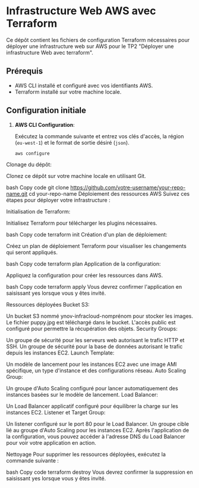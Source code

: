 # Infrastructure Web AWS avec Terraform

Ce dépôt contient les fichiers de configuration Terraform nécessaires pour déployer une infrastructure web sur AWS pour le TP2 "Déployer une infrastructure Web avec terraform".

## Prérequis

- AWS CLI installé et configuré avec vos identifiants AWS.
- Terraform installé sur votre machine locale.

## Configuration initiale

1. **AWS CLI Configuration**:

   Exécutez la commande suivante et entrez vos clés d'accès, la région (`eu-west-1`) et le format de sortie désiré (`json`).

   ```bash
   aws configure
Clonage du dépôt:

Clonez ce dépôt sur votre machine locale en utilisant Git.

bash
Copy code
git clone https://github.com/votre-username/your-repo-name.git
cd your-repo-name
Déploiement des ressources AWS
Suivez ces étapes pour déployer votre infrastructure :

Initialisation de Terraform:

Initialisez Terraform pour télécharger les plugins nécessaires.

bash
Copy code
terraform init
Création d'un plan de déploiement:

Créez un plan de déploiement Terraform pour visualiser les changements qui seront appliqués.

bash
Copy code
terraform plan
Application de la configuration:

Appliquez la configuration pour créer les ressources dans AWS.

bash
Copy code
terraform apply
Vous devrez confirmer l'application en saisissant yes lorsque vous y êtes invité.

Ressources déployées
Bucket S3:

Un bucket S3 nommé ynov-infracloud-nomprénom pour stocker les images.
Le fichier puppy.jpg est téléchargé dans le bucket.
L'accès public est configuré pour permettre la récupération des objets.
Security Groups:

Un groupe de sécurité pour les serveurs web autorisant le trafic HTTP et SSH.
Un groupe de sécurité pour la base de données autorisant le trafic depuis les instances EC2.
Launch Template:

Un modèle de lancement pour les instances EC2 avec une image AMI spécifique, un type d'instance et des configurations réseau.
Auto Scaling Group:

Un groupe d'Auto Scaling configuré pour lancer automatiquement des instances basées sur le modèle de lancement.
Load Balancer:

Un Load Balancer applicatif configuré pour équilibrer la charge sur les instances EC2.
Listener et Target Group:

Un listener configuré sur le port 80 pour le Load Balancer.
Un groupe cible lié au groupe d'Auto Scaling pour les instances EC2.
Après l'application de la configuration, vous pouvez accéder à l'adresse DNS du Load Balancer pour voir votre application en action.

Nettoyage
Pour supprimer les ressources déployées, exécutez la commande suivante :

bash
Copy code
terraform destroy
Vous devrez confirmer la suppression en saisissant yes lorsque vous y êtes invité.
